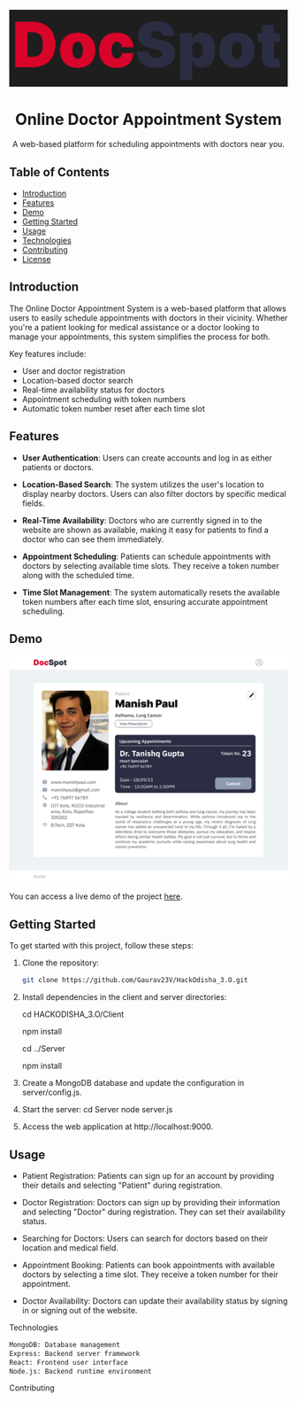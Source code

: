 <p align="center">
  <img src="Screenshot 2023-09-10 182231.png" alt="Project Logo">
</p>

<h1 align="center">Online Doctor Appointment System</h1>

<p align="center">
  A web-based platform for scheduling appointments with doctors near you.
</p>

## Table of Contents

- [Introduction](#introduction)
- [Features](#features)
- [Demo](#demo)
- [Getting Started](#getting-started)
- [Usage](#usage)
- [Technologies](#technologies)
- [Contributing](#contributing)
- [License](#license)

## Introduction

The Online Doctor Appointment System is a web-based platform that allows users to easily schedule appointments with doctors in their vicinity. Whether you're a patient looking for medical assistance or a doctor looking to manage your appointments, this system simplifies the process for both.

Key features include:

- User and doctor registration
- Location-based doctor search
- Real-time availability status for doctors
- Appointment scheduling with token numbers
- Automatic token number reset after each time slot

## Features

- **User Authentication**: Users can create accounts and log in as either patients or doctors.

- **Location-Based Search**: The system utilizes the user's location to display nearby doctors. Users can also filter doctors by specific medical fields.

- **Real-Time Availability**: Doctors who are currently signed in to the website are shown as available, making it easy for patients to find a doctor who can see them immediately.

- **Appointment Scheduling**: Patients can schedule appointments with doctors by selecting available time slots. They receive a token number along with the scheduled time.

- **Time Slot Management**: The system automatically resets the available token numbers after each time slot, ensuring accurate appointment scheduling.

## Demo

<img src = "Patient Profile.png" alt = "Patient Profile">

You can access a live demo of the project <a href = "#">here</a>.

## Getting Started

To get started with this project, follow these steps:

1. Clone the repository:

   ```bash
   git clone https://github.com/Gaurav23V/HackOdisha_3.O.git

   ```

2. Install dependencies in the client and server directories:

   cd HACKODISHA_3.O/Client

   npm install

   cd ../Server

   npm install

3. Create a MongoDB database and update the configuration in server/config.js.

4. Start the server:
   cd Server
   node server.js

5. Access the web application at http://localhost:9000.

## Usage

- Patient Registration: Patients can sign up for an account by providing their details and selecting "Patient" during registration.

- Doctor Registration: Doctors can sign up by providing their information and selecting "Doctor" during registration. They can set their availability status.

- Searching for Doctors: Users can search for doctors based on their location and medical field.

- Appointment Booking: Patients can book appointments with available doctors by selecting a time slot. They receive a token number for their appointment.

- Doctor Availability: Doctors can update their availability status by signing in or signing out of the website.

Technologies

    MongoDB: Database management
    Express: Backend server framework
    React: Frontend user interface
    Node.js: Backend runtime environment

Contributing

